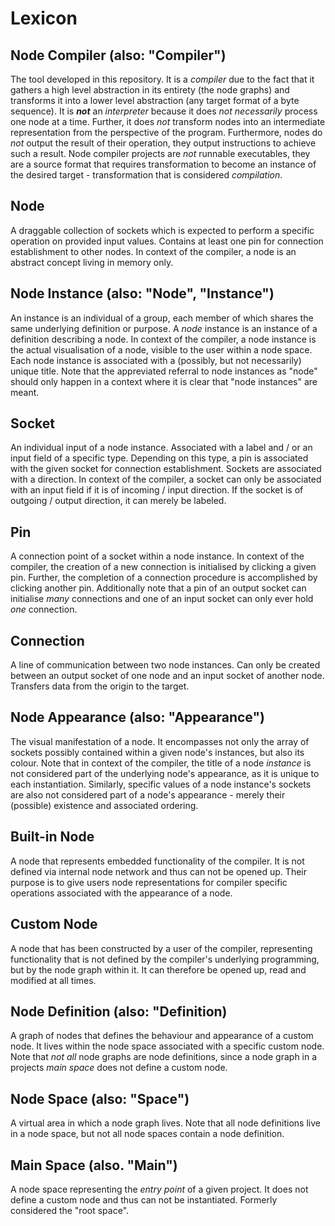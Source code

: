 # Lexicon

## Node Compiler (also: "Compiler")

The tool developed in this repository. It is a *compiler* due to the fact that it gathers a high level abstraction in its entirety (the node graphs) and transforms it into a lower level abstraction (any target format of a byte sequence). It is ***not*** an *interpreter* because it does *not necessarily* process one node at a time. Further, it does *not* transform nodes into an intermediate representation from the perspective of the program. Furthermore, nodes do *not* output the result of their operation, they output instructions to achieve such a result. Node compiler projects are *not* runnable executables, they are a source format that requires transformation to become an instance of the desired target - transformation that is considered *compilation*.

## Node

A draggable collection of sockets which is expected to perform a specific operation on provided input values. Contains at least one pin for connection establishment to other nodes. In context of the compiler, a node is an abstract concept living in memory only.

## Node Instance (also: "Node", "Instance")

An instance is an individual of a group, each member of which shares the same underlying definition or purpose. A *node* instance is an instance of a definition describing a node. In context of the compiler, a node instance is the actual visualisation of a node, visible to the user within a node space. Each node instance is associated with a (possibly, but not necessarily) unique title. Note that the appreviated referral to node instances as "node" should only happen in a context where it is clear that "node instances" are meant.

## Socket

An individual input of a node instance. Associated with a label and / or an input field of a specific type. Depending on this type, a pin is associated with the given socket for connection establishment. Sockets are associated with a direction. In context of the compiler, a socket can only be associated with an input field if it is of incoming / input direction. If the socket is of outgoing / output direction, it can merely be labeled.

## Pin

A connection point of a socket within a node instance. In context of the compiler, the creation of a new connection is initialised by clicking a given pin. Further, the completion of a connection procedure is accomplished by clicking another pin. Additionally note that a pin of an output socket can initialise *many* connections and one of an input socket can only ever hold *one* connection.

## Connection

A line of communication between two node instances. Can only be created between an output socket of one node and an input socket of another node. Transfers data from the origin to the target.

## Node Appearance (also: "Appearance")

The visual manifestation of a node. It encompasses not only the array of sockets possibly contained within a given node's instances, but also its colour. Note that in context of the compiler, the title of a node *instance* is not considered part of the underlying node's appearance, as it is unique to each instantiation. Similarly, specific values of a node instance's sockets are also not considered part of a node's appearance - merely their (possible) existence and associated ordering.

## Built-in Node

A node that represents embedded functionality of the compiler. It is not defined via internal node network and thus can not be opened up. Their purpose is to give users node representations for compiler specific operations associated with the appearance of a node.

## Custom Node

A node that has been constructed by a user of the compiler, representing functionality that is not defined by the compiler's underlying programming, but by the node graph within it. It can therefore be opened up, read and modified at all times.

## Node Definition (also: "Definition)

A graph of nodes that defines the behaviour and appearance of a custom node. It lives within the node space associated with a specific custom node. Note that *not all* node graphs are node definitions, since a node graph in a projects *main space* does not define a custom node.

## Node Space (also: "Space")

A virtual area in which a node graph lives. Note that all node definitions live in a node space, but not all node spaces contain a node definition.

## Main Space (also. "Main")

A node space representing the *entry point* of a given project. It does not define a custom node and thus can not be instantiated. Formerly considered the "root space".
